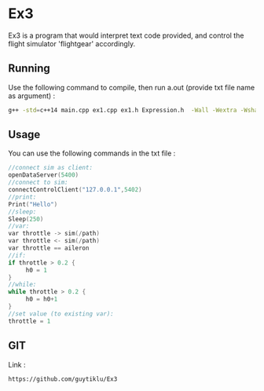 # Ex3

Ex3 is a program that would interpret text code provided, and control the flight simulator 'flightgear' accordingly.

## Running

Use the following command to compile, then run a.out (provide txt file name as argument) :

```bash
g++ -std=c++14 main.cpp ex1.cpp ex1.h Expression.h  -Wall -Wextra -Wshadow -Wnon-virtual-dtor -pedantic -o a.out -pthread
```

## Usage
You can use the following commands in the txt file :

```cpp
//connect sim as client:
openDataServer(5400)
//connect to sim:
connectControlClient("127.0.0.1",5402)
//print:
Print("Hello")
//sleep:
Sleep(250)
//var:
var throttle -> sim(/path)
var throttle <- sim(/path)
var throttle == aileron
//if:
if throttle > 0.2 {
     h0 = 1
}
//while:
while throttle > 0.2 {
     h0 = h0+1
}
//set value (to existing var):
throttle = 1
```

## GIT
Link : 
```bash
https://github.com/guytiklu/Ex3
```
